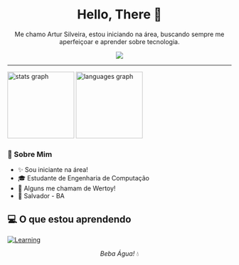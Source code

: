 <h1 align="center">Hello, There 👋</h1>

<p align="center">
  Me chamo Artur Silveira, estou iniciando na área, buscando sempre me aperfeiçoar e aprender sobre tecnologia.
</p>

<p align="center">
  <a href="https://www.linkedin.com/in/arturcsilveira">
    <img src="https://img.shields.io/badge/LinkedIn-0A66C2?logo=linkedin&logoColor=white&style=for-the-badge">
  </a>
</p>

---

<div align="left">
  <img src="https://github-readme-stats.vercel.app/api?username=arturcsilveira&hide_title=false&hide_rank=false&show_icons=false&include_all_commits=true&count_private=true&disable_animations=false&theme=dark&locale=en&hide_border=true&order=1" height="150" alt="stats graph"  />
  <img src="https://github-readme-stats.vercel.app/api/top-langs?username=arturcsilveira&locale=en&hide_title=false&layout=compact&card_width=320&langs_count=10&theme=dark&hide_border=true&order=2" height="150" alt="languages graph"  />
</div>

### 🧠 Sobre Mim

- ✨ Sou iniciante na área!
- 🎓 Estudante de Engenharia de Computação
- 🤔 Alguns me chamam de Wertoy!
- 📌 Salvador - BA

## 💻 O que estou aprendendo

[![Learning](https://skillicons.dev/icons?i=html,css,js,figma,github,git,c,py,&theme=light)](https://skillicons.dev)

<p align="center">
  <em>Beba Água!</em> 💧
</p>
